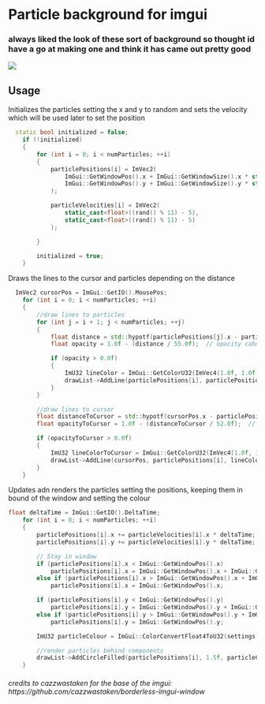
<h1>Particle background for imgui</h1>
<h3>always liked the look of these sort of background so thought id have a go at making one and think it has came out pretty good</h3>
<img src="https://i.imgur.com/PtNmjH9.png">

## Usage
Initializes the particles setting the x and y to random and sets the velocity which will be used later to set the position  
```c++
  static bool initialized = false;
	if (!initialized)
	{
		for (int i = 0; i < numParticles; ++i)
		{
			particlePositions[i] = ImVec2(
				ImGui::GetWindowPos().x + ImGui::GetWindowSize().x * static_cast<float>(rand()) / RAND_MAX,
				ImGui::GetWindowPos().y + ImGui::GetWindowSize().y * static_cast<float>(rand()) / RAND_MAX
			);

			particleVelocities[i] = ImVec2(
				static_cast<float>((rand() % 11) - 5),
				static_cast<float>((rand() % 11) - 5)
			);

		}

		initialized = true;
	}
```
Draws the lines to the cursor and particles depending on the distance 
```c++
  ImVec2 cursorPos = ImGui::GetIO().MousePos;
	for (int i = 0; i < numParticles; ++i)
	{
		//draw lines to particles
		for (int j = i + 1; j < numParticles; ++j)
		{
			float distance = std::hypotf(particlePositions[j].x - particlePositions[i].x, particlePositions[j].y - particlePositions[i].y);
			float opacity = 1.0f - (distance / 55.0f);  // opacity cahnge

			if (opacity > 0.0f)
			{
				ImU32 lineColor = ImGui::GetColorU32(ImVec4(1.0f, 1.0f, 1.0f, opacity));
				drawList->AddLine(particlePositions[i], particlePositions[j], lineColor);
			}
		}

		//draw lines to cursor
		float distanceToCursor = std::hypotf(cursorPos.x - particlePositions[i].x, cursorPos.y - particlePositions[i].y);
		float opacityToCursor = 1.0f - (distanceToCursor / 52.0f);  // Adjust the divisor to control the opacity change

		if (opacityToCursor > 0.0f)
		{
			ImU32 lineColorToCursor = ImGui::GetColorU32(ImVec4(1.0f, 1.0f, 1.0f, opacityToCursor));
			drawList->AddLine(cursorPos, particlePositions[i], lineColorToCursor);
		}
	}
```
Updates adn renders the particles setting the positions, keeping them in bound of the window and setting the colour
```c++
float deltaTime = ImGui::GetIO().DeltaTime;
	for (int i = 0; i < numParticles; ++i)
	{
		particlePositions[i].x += particleVelocities[i].x * deltaTime;
		particlePositions[i].y += particleVelocities[i].y * deltaTime;

		// Stay in window
		if (particlePositions[i].x < ImGui::GetWindowPos().x)
			particlePositions[i].x = ImGui::GetWindowPos().x + ImGui::GetWindowSize().x;
		else if (particlePositions[i].x > ImGui::GetWindowPos().x + ImGui::GetWindowSize().x)
			particlePositions[i].x = ImGui::GetWindowPos().x;

		if (particlePositions[i].y < ImGui::GetWindowPos().y)
			particlePositions[i].y = ImGui::GetWindowPos().y + ImGui::GetWindowSize().y;
		else if (particlePositions[i].y > ImGui::GetWindowPos().y + ImGui::GetWindowSize().y)
			particlePositions[i].y = ImGui::GetWindowPos().y;

		ImU32 particleColour = ImGui::ColorConvertFloat4ToU32(settings::particleColour);

		//render particles behind components
		drawList->AddCircleFilled(particlePositions[i], 1.5f, particleColour);
	}
```

<h6>credits to cazzwastaken for the base of the imgui: https://github.com/cazzwastaken/borderless-imgui-window</h6>
